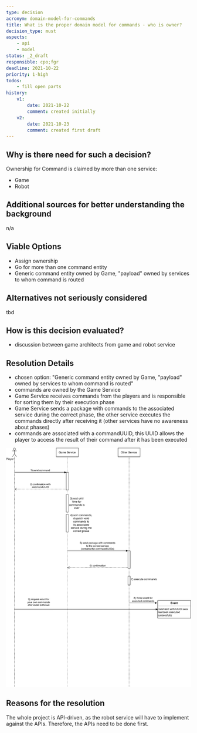 ```yaml
---
type: decision
acronym: domain-model-for-commands
title: What is the proper domain model for commands - who is owner?
decision_type: must
aspects: 
    - api
    - model
status: _2_draft
responsible: cpo;fgr
deadline: 2021-10-22
priority: 1-high
todos:
    - fill open parts
history:
    v1:
        date: 2021-10-22
        comment: created initially
    v2:
        date: 2021-10-23
        comment: created first draft
---
```


## Why is there need for such a decision?

Ownership for Command is claimed by more than one service: 
* Game
* Robot

## Additional sources for better understanding the background

n/a

## Viable Options

* Assign ownership
* Go for more than one command entity
* Generic command entity owned by Game, "payload" owned by services to whom command is routed

## Alternatives not seriously considered

tbd 

## How is this decision evaluated?

* discussion between game architects from game and robot service

## Resolution Details

* chosen option: "Generic command entity owned by Game, "payload" owned by services to whom command is routed"
* commands are owned by the Game Service
* Game Service receives commands from the players and is responsible for sorting them by their execution phase
* Game Service sends a package with commands to the associated service during the correct phase, the other service
executes the commands directly after receiving it (other services have no awareness about phases)
* commands are associated with a commandUUID, this UUID allows the player to access the result of their command after it
has been executed

![Domainmodel commands v1](./images/domain-model-for-commands.png)

## Reasons for the resolution

The whole project is API-driven, as the robot service will have to implement against the APIs. Therefore, the
APIs need to be done first.
